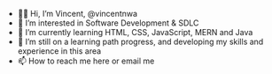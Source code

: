 - 🙌🏻 Hi, I’m Vincent, @vincentnwa
- 👀 I’m interested in Software Development & SDLC 
- 📙 I’m currently learning HTML, CSS, JavaScript, MERN and Java
- 💞️ I’m still on a learning path progress, and developing my skills and experience in this area
- 📫 How to reach me here or email me

<!---
vincentnwa/vincentnwa is a ✨ special ✨ repository because its `README.md` (this file) appears on your GitHub profile.
You can click the Preview link to take a look at your changes.
--->
